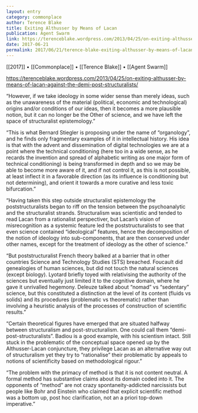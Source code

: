 ```yaml
---
layout: entry
category: commonplace
author: Terence Blake
title: Exiting Althusser by Means of Lacan
publication: Agent Swarm
link: https://terenceblake.wordpress.com/2013/04/25/on-exiting-althusser-by-means-of-lacan-against-the-demi-post-structuralists/
date: 2017-06-21
permalink: 2017/06/21/terence-blake-exiting-althusser-by-means-of-lacan
---
```


[[2017]] • [[Commonplace]] • [[Terence Blake]] • [[Agent Swarm]] 

https://terenceblake.wordpress.com/2013/04/25/on-exiting-althusser-by-means-of-lacan-against-the-demi-post-structuralists/

“However, if we take ideology in some wider sense than merely ideas, such as the unawareness of the material (political, economic and technological) origins and/or conditions of our ideas, then it becomes a more plausible notion, but it can no longer be the Other of science, and we have left the space of structuralist epistemology.”

“This is what Bernard Stiegler is proposing under the name of “organology”, and he finds only fragmentary examples of it in intellectual history. His idea is that with the advent and dissemination of digital technologies we are at a point where the technical conditioning (here too in a wide sense, as he recards the invention and spread of alphabetic writing as one major form of technical conditioning) is being transformed in depth and so we may be able to become more aware of it, and if not control it, as this is not possible, at least inflect it in a favorable direction (as its influence is conditioning but not determining), and orient it towards a more curative and less toxic bifurcation.”

“Having taken this step outside structuralist epistemology the poststructuralists began to riff on the tension between the psychoanalytic and the structuralist strands. Structuralism was scientistic and tended to read Lacan from a rationalist perspectiver, but Lacan’s vision of misrecognition as a systemic feature led the poststructuralists to see that even science contained “ideological” features, hence the decomposition of the notion of ideology into sub-components, that are then conserved under other names, except for the treatment of ideology as the other of science.”

“But poststructuralist French theory balked at a barrier that in other countries Science and Technology Studies (STS) breached. Foucault did genealogies of human sciences, but did not touch the natural sciences (except biology). Lyotard briefly toyed with relativising the authority of the sciences but eventually just limited it to the cognitive domain, where he gave it unrivalled hegemony. Deleuze talked about “nomad” vs “sedentary” science, but this constituted a distinction at the level of its content (fluids vs solids) and its procedures (problematic vs theorematic) rather than involving a heuristic analysis of the processes of construction of scientific results.”

“Certain theoretical figures have emerged that are situated halfway between structuralism and post-structuralism. One could call them “demi-post-structuralists”. Badiou is a good example, with his scientism intact. Still stuck in the problematic of the conceptual space opened up by the Althusser-Lacan conjuncture, they privilege Lacan as an alternative way out of structuralism yet they try to “rationalise” their problematic by appeals to notions of scientificity based on methodological rigour.”

“The problem with the primacy of method is that it is not content neutral. A formal method has substantive claims about its domain coded into it. The opponents of “method” are not crazy spontaneity-addicted narcissists but people like Bohr and Einstein who claimed that explicit scientific method was a bottom up, post hoc clarification, not an a priori top-down imperative.”
